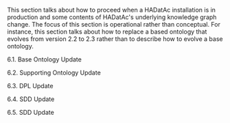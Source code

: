 This section talks about how to proceed when a HADatAc installation is in production and some contents of HADatAc's underlying knowledge graph change. The focus of this section is operational rather than conceptual. For instance, this section talks about how to replace a based ontology that evolves from version 2.2 to 2.3 rather than to describe how to evolve a base ontology. 

6.1. Base Ontology Update

6.2. Supporting Ontology Update

6.3. DPL Update

6.4. SDD Update

6.5. SDD Update